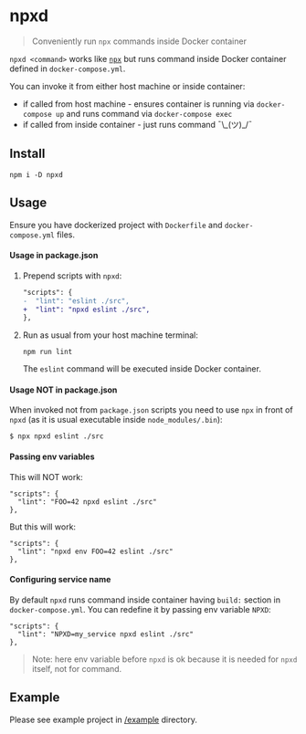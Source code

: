 # npxd
> Conveniently run `npx` commands inside Docker container

`npxd <command>` works like [`npx`](https://nodejs.dev/learn/the-npx-nodejs-package-runner)
but runs command inside Docker container defined in `docker-compose.yml`.

You can invoke it from either host machine or inside container: 
 * if called from host machine - ensures container is running via `docker-compose up` and runs command via `docker-compose exec`
 * if called from inside container - just runs command ¯\\\_(ツ)\_/¯
 
## Install
```
npm i -D npxd
```

## Usage
Ensure you have dockerized project with `Dockerfile` and `docker-compose.yml` files.

#### Usage in package.json
1. Prepend scripts with `npxd`:
   ```diff
   "scripts": {
   -  "lint": "eslint ./src",
   +  "lint": "npxd eslint ./src",
   },
   ```
2. Run as usual from your host machine terminal: 
   ```
   npm run lint
   ```
   The `eslint` command will be executed inside Docker container.

#### Usage NOT in package.json
When invoked not from `package.json` scripts you need to use `npx` in front of `npxd` 
(as it is usual executable inside `node_modules/.bin`):
```
$ npx npxd eslint ./src
```

#### Passing env variables 
This will NOT work:
```
"scripts": {
  "lint": "FOO=42 npxd eslint ./src"
},
```

But this will work:
```
"scripts": {
  "lint": "npxd env FOO=42 eslint ./src"
},
```

#### Configuring service name
By default `npxd` runs command inside container having `build:` section in `docker-compose.yml`.
You can redefine it by passing env variable `NPXD`:
```
"scripts": {
  "lint": "NPXD=my_service npxd eslint ./src"
},
```
> Note: here env variable before `npxd` is ok because it is needed for `npxd` itself, not for command.

## Example
Please see example project in [/example](/example) directory.

